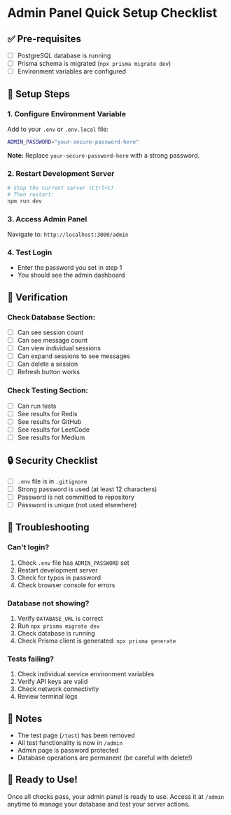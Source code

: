 # Admin Panel Quick Setup Checklist

## ✅ Pre-requisites
- [ ] PostgreSQL database is running
- [ ] Prisma schema is migrated (`npx prisma migrate dev`)
- [ ] Environment variables are configured

## 🔧 Setup Steps

### 1. Configure Environment Variable
Add to your `.env` or `.env.local` file:
```bash
ADMIN_PASSWORD="your-secure-password-here"
```

**Note:** Replace `your-secure-password-here` with a strong password.

### 2. Restart Development Server
```bash
# Stop the current server (Ctrl+C)
# Then restart:
npm run dev
```

### 3. Access Admin Panel
Navigate to: `http://localhost:3000/admin`

### 4. Test Login
- Enter the password you set in step 1
- You should see the admin dashboard

## 🎯 Verification

### Check Database Section:
- [ ] Can see session count
- [ ] Can see message count
- [ ] Can view individual sessions
- [ ] Can expand sessions to see messages
- [ ] Can delete a session
- [ ] Refresh button works

### Check Testing Section:
- [ ] Can run tests
- [ ] See results for Redis
- [ ] See results for GitHub
- [ ] See results for LeetCode
- [ ] See results for Medium

## 🔒 Security Checklist

- [ ] `.env` file is in `.gitignore`
- [ ] Strong password is used (at least 12 characters)
- [ ] Password is not committed to repository
- [ ] Password is unique (not used elsewhere)

## 🐛 Troubleshooting

### Can't login?
1. Check `.env` file has `ADMIN_PASSWORD` set
2. Restart development server
3. Check for typos in password
4. Check browser console for errors

### Database not showing?
1. Verify `DATABASE_URL` is correct
2. Run `npx prisma migrate dev`
3. Check database is running
4. Check Prisma client is generated: `npx prisma generate`

### Tests failing?
1. Check individual service environment variables
2. Verify API keys are valid
3. Check network connectivity
4. Review terminal logs

## 📝 Notes

- The test page (`/test`) has been removed
- All test functionality is now in `/admin`
- Admin page is password protected
- Database operations are permanent (be careful with delete!)

## 🚀 Ready to Use!

Once all checks pass, your admin panel is ready to use. Access it at `/admin` anytime to manage your database and test your server actions.
